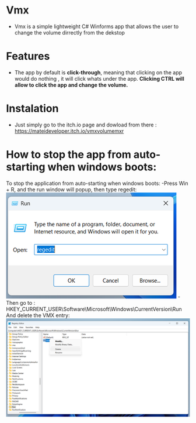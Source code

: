 # Vmx
- Vmx is a simple lightweight C# Winforms app that allows the user to change the volume dirrectly from the dekstop
# Features
- The app by default is **click-through**, meaning that clicking on the app would do nothing , it will click whats under the app.
**Clicking CTRL will allow to click the app and change the volume.**
# Instalation
- Just simply go to the itch.io page and dowload from there : https://mateideveloper.itch.io/vmxvolumemxr
# How to stop the app from auto-starting when windows boots:
To stop the application from auto-starting when windows boots:
      -Press Win + R, and the run window will popup, then type regedit:
      ![run](assets/run.png)
      -Then go to : 
      HKEY_CURRENT_USER\Software\Microsoft\Windows\CurrentVersion\Run
      And delete the VMX entry:
      ![regedit](assets/regedit.png)
